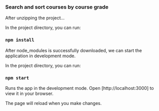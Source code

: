 ### Search and sort courses by course grade

After unzipping the project...

In the project directory, you can run:

### `npm install` 

After node_modules is successfully downloaded, we can start the application in development mode.

In the project directory, you can run:

### `npm start`

Runs the app in the development mode.
Open [http://localhost:3000] to view it in your browser.

The page will reload when you make changes.
